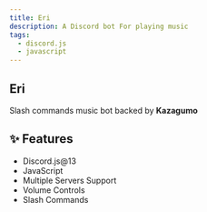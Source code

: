 ```yaml
---
title: Eri
description: A Discord bot For playing music
tags:
  - discord.js
  - javascript
---
```


## Eri

Slash commands music bot backed by **Kazagumo**

## ✨ Features

- Discord.js@13
- JavaScript
- Multiple Servers Support
- Volume Controls
- Slash Commands


